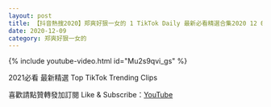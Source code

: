 ```yaml
---
layout: post
title: 【抖音熱搜2020】郑爽好狠一女的 1 TikTok Daily 最新必看精選合集2020 12 09
date: 2020-12-09
category: 郑爽好狠一女的
---
```


{% include youtube-video.html id="Mu2s9qvi_gs" %}

2021必看 最新精選 Top TikTok Trending Clips

喜歡請點贊轉發加訂閱 Like & Subscribe：[YouTube](https://www.youtube.com/channel/UCAoR7VcanIPd04uEq_GIylA/videos)

